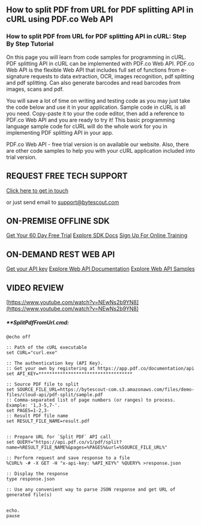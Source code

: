 ## How to split PDF from URL for PDF splitting API in cURL using PDF.co Web API

### How to split PDF from URL for PDF splitting API in cURL: Step By Step Tutorial

On this page you will learn from code samples for programming in cURL. PDF splitting API in cURL can be implemented with PDF.co Web API. PDF.co Web API is the flexible Web API that includes full set of functions from e-signature requests to data extraction, OCR, images recognition, pdf splitting and pdf splitting. Can also generate barcodes and read barcodes from images, scans and pdf.

You will save a lot of time on writing and testing code as you may just take the code below and use it in your application. Sample code in cURL is all you need. Copy-paste it to your the code editor, then add a reference to PDF.co Web API and you are ready to try it! This basic programming language sample code for cURL will do the whole work for you in implementing PDF splitting API in your app.

PDF.co Web API - free trial version is on available our website. Also, there are other code samples to help you with your cURL application included into trial version.

## REQUEST FREE TECH SUPPORT

[Click here to get in touch](https://bytescout.zendesk.com/hc/en-us/requests/new?subject=PDF.co%20Web%20API%20Question)

or just send email to [support@bytescout.com](mailto:support@bytescout.com?subject=PDF.co%20Web%20API%20Question) 

## ON-PREMISE OFFLINE SDK 

[Get Your 60 Day Free Trial](https://bytescout.com/download/web-installer?utm_source=github-readme)
[Explore SDK Docs](https://bytescout.com/documentation/index.html?utm_source=github-readme)
[Sign Up For Online Training](https://academy.bytescout.com/)


## ON-DEMAND REST WEB API

[Get your API key](https://pdf.co/documentation/api?utm_source=github-readme)
[Explore Web API Documentation](https://pdf.co/documentation/api?utm_source=github-readme)
[Explore Web API Samples](https://github.com/bytescout/ByteScout-SDK-SourceCode/tree/master/PDF.co%20Web%20API)

## VIDEO REVIEW

[https://www.youtube.com/watch?v=NEwNs2b9YN8](https://www.youtube.com/watch?v=NEwNs2b9YN8)




<!-- code block begin -->

##### ****SplitPdfFromUrl.cmd:**
    
```
@echo off

:: Path of the cURL executable
set CURL="curl.exe"

:: The authentication key (API Key).
:: Get your own by registering at https://app.pdf.co/documentation/api
set API_KEY=***********************************

:: Source PDF file to split
set SOURCE_FILE_URL=https://bytescout-com.s3.amazonaws.com/files/demo-files/cloud-api/pdf-split/sample.pdf
:: Comma-separated list of page numbers (or ranges) to process. Example: '1,3-5,7-'.
set PAGES=1-2,3-
:: Result PDF file name
set RESULT_FILE_NAME=result.pdf


:: Prepare URL for `Split PDF` API call
set QUERY="https://api.pdf.co/v1/pdf/split?name=%RESULT_FILE_NAME%&pages=%PAGES%&url=%SOURCE_FILE_URL%"

:: Perform request and save response to a file
%CURL% -# -X GET -H "x-api-key: %API_KEY%" %QUERY% >response.json

:: Display the response
type response.json

:: Use any convenient way to parse JSON response and get URL of generated file(s)


echo.
pause
```

<!-- code block end -->